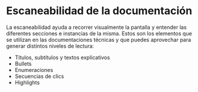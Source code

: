 # Escaneabilidad de la documentación

La escaneabilidad ayuda a recorrer visualmente la pantalla y entender las diferentes secciones e instancias de la misma. Estos son los elementos que se utilizan en las documentaciones técnicas y que puedes aprovechar para generar distintos niveles de lectura:

* Títulos, subtítulos y textos explicativos
* Bullets
* Enumeraciones
* Secuencias de clics
* Highlights

